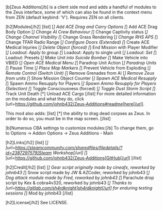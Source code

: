 [b]Zeus Additions[/b] is a client side mod and adds a handful of modules to the Zeus interface, some of which can also be found in the context menu from ZEN (default keybind: 'V'). Requires ZEN on all clients.

[h2]Modules[/h2]
[list]
[*] Add ACE Drag and Carry Options
[*] Add ACE Drag Body Option
[*] Change AI Crew Behaviour
[*] Change Captivity status
[*] Change Channel Visibility
[*] Change Grass Rendering
[*] Change RHS APS
[*] Change TFAR Radio Range
[*] Configure Doors (Extended)
[*] Create ACE Medical Injuries
[*] Delete Object (forced)
[*] End Mission with Player Modifier
[*] Loadout: Apply to group
[*] Loadout: Apply to single unit
[*] Loadout: Set
[*] Loadout: Presets
[*] Make Unit into Suicide Bomber
[*] Make Vehicle into VBIED
[*] Open ACE Medical Menu
[*] Paradrop Unit Action
[*] Paradrop Units
[*] Pause Time
[*] Place Map Markers
[*] Prevent Vehicle from Exploding
[*] Remote Control (Switch Unit)
[*] Remove Grenades from AI
[*] Remove Zeus from units
[*] Show Mission Object Counter
[*] Spawn ACE Medical Resupply
[*] Spawn Ammo Resupply for Players
[*] Spawn Ammo Resupply for Players (Selection)
[*] Toggle Consciousness (forced)
[*] Toggle Dust Storm Script
[*] Track Unit Death
[*] Unload ACE Cargo
[/list]
For more detailed information on the modules and what they do, click [url=https://github.com/johnb432/Zeus-Additions#readme]here[/url].

This mod also adds:
[list]
[*] the ability to drag dead corpses as Zeus. In order to do so, you must be in the map screen.
[/list]

[b]Numerous CBA settings to customize modules:[/b] To change them, go to Options -> Addon Options -> Zeus Additions - Main

[h2]Links[/h2]
[list]
[*] [url=https://steamcommunity.com/sharedfiles/filedetails/?id=2387297579]Steam Workshop[/url]
[*] [url=https://github.com/johnb432/Zeus-Additions]GitHub[/url]
[/list]

[h2]Credit[/h2]
[list]
[*] Gear script originally made by cineafx, reworked by johnb43
[*] Snow script made by JW & AZCoder, reworked by johnb43
[*] Dog attack module made by Fred, reworked by johnb43
[*] Parachute drop script by Kex & cobra4v320, reworked by johnb43
[*] Thanks to [url=https://gitlab.com/sh4rdknight]sh4rdknight[/url] for enduring testing sessions
[*] Mod by johnb43
[/list]

[h2]License[/h2]
See LICENSE.
